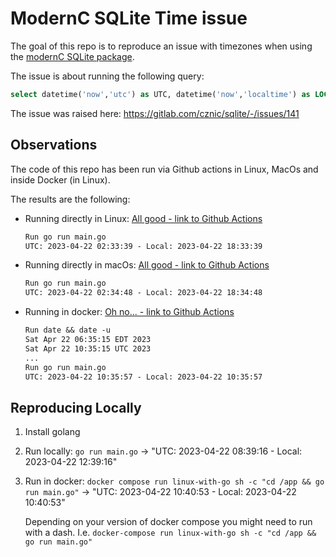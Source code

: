 # ModernC SQLite Time issue

The goal of this repo is to reproduce an issue with timezones when using the [modernC SQLite package](https://gitlab.com/cznic/sqlite).

The issue is about running the following query:

```sql
select datetime('now','utc') as UTC, datetime('now','localtime') as LOCAL;
```

The issue was raised here: <https://gitlab.com/cznic/sqlite/-/issues/141>

## Observations

The code of this repo has been run via Github actions in Linux, MacOs and inside Docker (in Linux).

The results are the following:

- Running directly in Linux: [All good - link to Github Actions](https://github.com/fr-ser/modernc-sqlite-time-bug/actions/runs/4772298815/jobs/8484723924)

    ```txt
    Run go run main.go
    UTC: 2023-04-22 02:33:39 - Local: 2023-04-22 18:33:39
    ```

- Running directly in macOs: [All good - link to Github Actions](https://github.com/fr-ser/modernc-sqlite-time-bug/actions/runs/4772298815/jobs/8484723835)

    ```txt
    Run go run main.go
    UTC: 2023-04-22 02:34:48 - Local: 2023-04-22 18:34:48
    ```

- Running in docker: [Oh no... - link to Github Actions](https://github.com/fr-ser/modernc-sqlite-time-bug/actions/runs/4772298815/jobs/8484737308)

    ```txt
    Run date && date -u
    Sat Apr 22 06:35:15 EDT 2023
    Sat Apr 22 10:35:15 UTC 2023
    ...
    Run go run main.go
    UTC: 2023-04-22 10:35:57 - Local: 2023-04-22 10:35:57
    ```

## Reproducing Locally

1. Install golang
2. Run locally: `go run main.go` -> "UTC: 2023-04-22 08:39:16 - Local: 2023-04-22 12:39:16"
3. Run in docker: `docker compose run linux-with-go sh -c "cd /app && go run main.go"` -> "UTC: 2023-04-22 10:40:53 - Local: 2023-04-22 10:40:53"

    Depending on your version of docker compose you might need to run with a dash. I.e. `docker-compose run linux-with-go sh -c "cd /app && go run main.go"`
